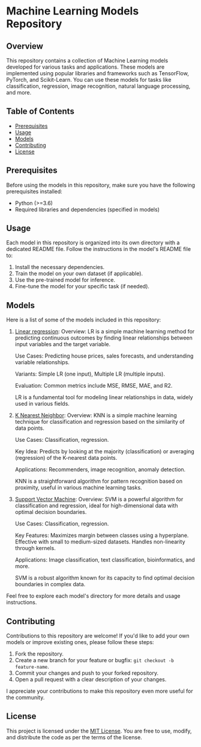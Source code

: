 # Machine Learning Models Repository

## Overview

This repository contains a collection of Machine Learning models developed for various tasks and applications. These models are implemented using popular libraries and frameworks such as TensorFlow, PyTorch, and Scikit-Learn. You can use these models for tasks like classification, regression, image recognition, natural language processing, and more.

## Table of Contents

- [Prerequisites](#prerequisites)
- [Usage](#usage)
- [Models](#models)
- [Contributing](#contributing)
- [License](#license)

## Prerequisites

Before using the models in this repository, make sure you have the following prerequisites installed:

- Python (>=3.6)
- Required libraries and dependencies (specified in models)

## Usage

Each model in this repository is organized into its own directory with a dedicated README file. Follow the instructions in the model's README file to:

1. Install the necessary dependencies.
2. Train the model on your own dataset (if applicable).
3. Use the pre-trained model for inference.
4. Fine-tune the model for your specific task (if needed).

## Models

Here is a list of some of the models included in this repository:

1. [Linear regression]():
   Overview: LR is a simple machine learning method for predicting continuous outcomes by finding linear relationships between input variables and the target 
   variable.

   Use Cases: Predicting house prices, sales forecasts, and understanding variable relationships.
  
   Variants: Simple LR (one input), Multiple LR (multiple inputs).
  
   Evaluation: Common metrics include MSE, RMSE, MAE, and R2.
  
   LR is a fundamental tool for modeling linear relationships in data, widely used in various fields.



2. [K Nearest Neighbor]():
   Overview: KNN is a simple machine learning technique for classification and regression based on the similarity of data points.

   Use Cases: Classification, regression.
  
   Key Idea: Predicts by looking at the majority (classification) or averaging (regression) of the K-nearest data points.
  
   Applications: Recommenders, image recognition, anomaly detection.
  
   KNN is a straightforward algorithm for pattern recognition based on proximity, useful in various machine learning tasks.



3. [Support Vector Machine]():
   Overview: SVM is a powerful algorithm for classification and regression, ideal for high-dimensional data with optimal decision boundaries.

   Use Cases: Classification, regression.

   Key Features:
   Maximizes margin between classes using a hyperplane.
   Effective with small to medium-sized datasets.
   Handles non-linearity through kernels.
    
   Applications: Image classification, text classification, bioinformatics, and more.
    
   SVM is a robust algorithm known for its capacity to find optimal decision boundaries in complex data.



Feel free to explore each model's directory for more details and usage instructions.

## Contributing

Contributions to this repository are welcome! If you'd like to add your own models or improve existing ones, please follow these steps:

1. Fork the repository.
2. Create a new branch for your feature or bugfix: `git checkout -b feature-name`.
3. Commit your changes and push to your forked repository.
4. Open a pull request with a clear description of your changes.

I appreciate your contributions to make this repository even more useful for the community.

## License

This project is licensed under the [MIT License](LICENSE). You are free to use, modify, and distribute the code as per the terms of the license.

